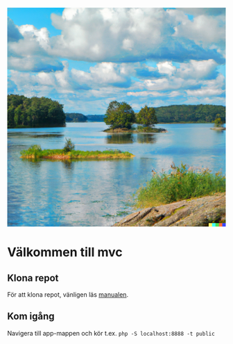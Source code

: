 ![AI-generated painting of Sweden](sweden.png)

# Välkommen till mvc

## Klona repot
För att klona repot, vänligen läs [manualen](https://docs.github.com/en/repositories/creating-and-managing-repositories/cloning-a-repository).

## Kom igång
Navigera till app-mappen och kör t.ex. `php -S localhost:8888 -t public`